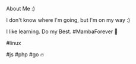 About Me :)

I don't know where I'm going, but I'm on my way :)

I like learning. Do my Best. #MambaForever 🏀 

#linux

#js #php #go 🔥
